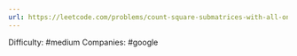 ```yaml
---
url: https://leetcode.com/problems/count-square-submatrices-with-all-ones
---
```


Difficulty: #medium
Companies: #google